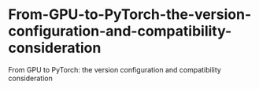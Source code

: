 # From-GPU-to-PyTorch-the-version-configuration-and-compatibility-consideration
From GPU to PyTorch: the version configuration and compatibility consideration
